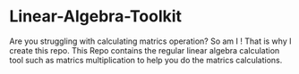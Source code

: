 # Linear-Algebra-Toolkit
Are you struggling with calculating matrics operation? So am I ! That is why I create this repo. This Repo contains the regular linear algebra calculation tool such as matrics multiplication to help you do the matrics calculations.
